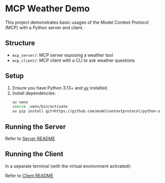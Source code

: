 # MCP Weather Demo

This project demonstrates basic usages of the Model Context Protocol (MCP) with a Python server and client.

## Structure
- `mcp_server/`: MCP server exposing a weather tool
- `mcp_client/`: MCP client with a CLI to ask weather questions

## Setup
1. Ensure you have Python 3.13+ and [uv](https://github.com/astral-sh/uv) installed.
2. Install dependencies:
   ```sh
   uv venv
   source .venv/bin/activate
   uv pip install git+https://github.com/modelcontextprotocol/python-sdk.git
   ```

## Running the Server
Refer to [Server README](mcp_server/README.md)

## Running the Client
In a separate terminal (with the virtual environment activated):

Refer to [Client README](mcp_client/README.md)


